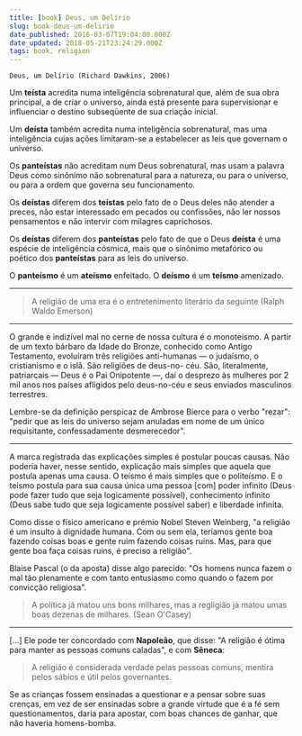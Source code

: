 ```yaml
---
title: [book] Deus, um Delírio
slug: book-deus-um-delirio
date_published: 2016-03-07T19:04:00.000Z
date_updated: 2018-05-21T23:24:29.000Z
tags: book, religion
---
```


    Deus, um Delírio (Richard Dawkins, 2006)
    

Um **teísta** acredita numa inteligência sobrenatural que, além de sua obra principal, a de criar o universo, ainda está presente para supervisionar e influenciar o destino subseqüente de sua criação inicial.

Um **deísta** também acredita numa inteligência sobrenatural, mas uma inteligência cujas ações limitaram-se a estabelecer as leis que governam o universo.

Os **panteístas** não acreditam num Deus sobrenatural, mas usam a palavra Deus como sinônimo não sobrenatural para a natureza, ou para o universo, ou para a ordem que governa seu funcionamento.

Os **deístas** diferem dos **teístas** pelo fato de o Deus deles não atender a preces, não estar interessado em pecados ou confissões, não ler nossos pensamentos e não intervir com milagres caprichosos.

Os **deístas** diferem dos **panteístas** pelo fato de que o Deus **deísta** é uma espécie de inteligência cósmica, mais que o sinônimo metafórico ou poético dos **panteístas** para as leis do universo.

O **panteísmo** é um **ateísmo** enfeitado. O **deísmo** é um **teísmo** amenizado.

---

> A religião de uma era é o entretenimento literário da seguinte (Ralph Waldo Emerson)

---

O grande e indizível mal no cerne de nossa cultura é o monoteísmo. A partir de um texto bárbaro da Idade do Bronze, conhecido como Antigo Testamento, evoluíram três religiões anti-humanas — o judaísmo, o cristianismo e o islã. São religiões de deus-no- céu. São, literalmente, patriarcais — Deus é o Pai Onipotente —, daí o desprezo às mulheres por 2 mil anos nos países afligidos pelo deus-no-céu e seus enviados masculinos terrestres.

Lembre-se da definição perspicaz de Ambrose Bierce para o verbo "rezar": "pedir que as leis do universo sejam anuladas em nome de um único requisitante, confessadamente desmerecedor".

---

A marca registrada das explicações simples é postular poucas causas. Não poderia haver, nesse sentido, explicação mais simples que aquela que postula apenas uma causa. O teísmo é mais simples que o politeísmo. E o teísmo postula para sua causa única uma pessoa [com] poder infinito (Deus pode fazer tudo que seja logicamente possível), conhecimento infinito (Deus sabe tudo que seja logicamente possível saber) e liberdade infinita.

Como disse o físico americano e prémio Nobel Steven Weinberg, "a religião é um insulto à dignidade humana. Com ou sem ela, teríamos gente boa fazendo coisas boas e gente ruim fazendo coisas ruins. Mas, para que gente boa faça coisas ruins, é preciso a religião".

Blaise Pascal (o da aposta) disse algo parecido: "Os homens nunca fazem o mal tão plenamente e com tanto entusiasmo como quando o fazem por convicção religiosa".

> A política já matou uns bons milhares, mas a regligião já matou umas boas dezenas de milhares. (Sean O'Casey)

---

[...] Ele pode ter concordado com **Napoleão**, que disse: "A religião é ótima para manter as pessoas comuns caladas", e com **Sêneca**:

> A religião é considerada verdade pelas pessoas comuns, mentira pelos sábios e útil pelos governantes.

Se as crianças fossem ensinadas a questionar e a pensar sobre suas crenças, em vez de ser ensinadas sobre a grande virtude que é a fé sem questionamentos, daria para apostar, com boas chances de ganhar, que não haveria homens-bomba.
